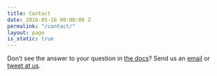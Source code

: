 ```yaml
---
title: Contact
date: 2016-05-16 00:00:00 Z
permalink: "/contact/"
layout: page
is_static: true
---
```


Don’t see the answer to your question in [the docs](http://learn.siteleaf.com)? Send us an [email](mailto:team@siteleaf.com) or [tweet at us](https://twitter.com/siteleaf).
